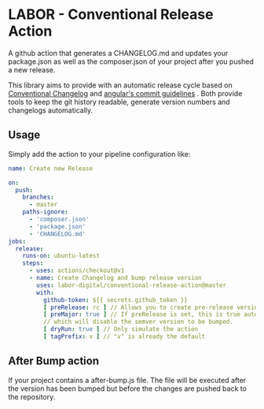 # LABOR - Conventional Release Action

A github action that generates a CHANGELOG.md and updates your package.json as well as the composer.json of your project
after you pushed a new release.

This library aims to provide with an automatic release cycle based
on [Conventional Changelog](https://github.com/conventional-changelog/conventional-changelog)
and [angular's commit guidelines](https://github.com/angular/angular.js/blob/master/DEVELOPERS.md#-git-commit-guidelines)
. Both provide tools to keep the git history readable, generate version numbers and changelogs automatically.

## Usage

Simply add the action to your pipeline configuration like:

```yaml
name: Create new Release

on:
  push:
    branches:
      - master
    paths-ignore:
      - 'composer.json'
      - 'package.json'
      - 'CHANGELOG.md'
jobs:
  release:
    runs-on: ubuntu-latest
    steps:
      - uses: actions/checkout@v1
      - name: Create Changelog and bump release version
        uses: labor-digital/conventional-release-action@master
        with:
          github-token: ${{ secrets.github_token }}
          [ preRelease: rc ] // Allows you to create pre-release version numbeers
          [ preMajor: true ] // If preRelease is set, this is true automatically
          // which will disable the semver version to be bumped.
          [ dryRun: true ] // Only simulate the action
          [ tagPrefix: v ] // "v" is already the default

```

## After Bump action

If your project contains a after-bump.js file. The file will be executed after the version has been bumped but before
the changes are pushed back to the repository.
